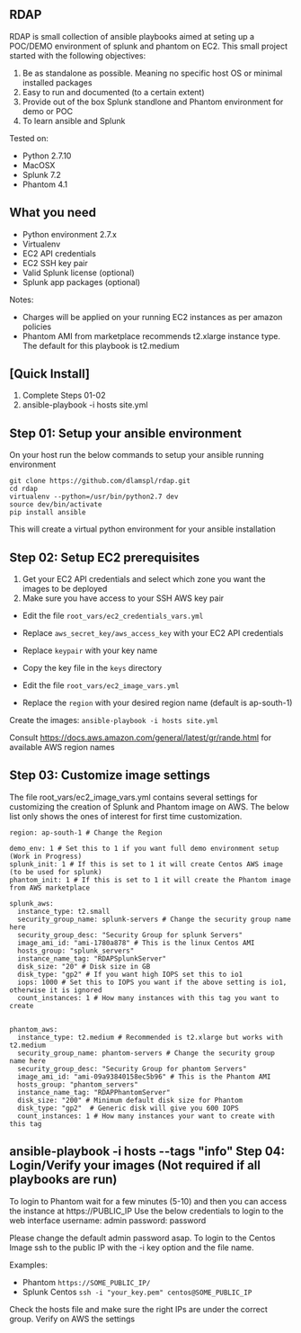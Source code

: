 RDAP 
---

RDAP is small collection of ansible playbooks aimed at seting up a POC/DEMO environment 
of splunk and phantom on EC2. This small project started with the following objectives:
1. Be as standalone as possible. Meaning no specific host OS or minimal installed packages
2. Easy to run and documented (to a certain extent)
3. Provide out of the box Splunk standlone and Phantom environment for demo or POC
4. To learn ansible and Splunk

Tested on:
* Python 2.7.10
* MacOSX
* Splunk 7.2
* Phantom 4.1

What you need
---
* Python environment 2.7.x
* Virtualenv
* EC2 API credentials
* EC2 SSH key pair
* Valid Splunk license (optional)
* Splunk app packages (optional)

Notes:
- Charges will be applied on your running EC2 instances as per amazon policies
- Phantom AMI from marketplace recommends t2.xlarge instance type. The default for this playbook is t2.medium

[Quick Install]
---
1. Complete Steps 01-02
3. ansible-playbook -i hosts site.yml 



Step 01: Setup your ansible environment
----
On your host run the below commands to setup your ansible running environment
```
git clone https://github.com/dlamspl/rdap.git
cd rdap
virtualenv --python=/usr/bin/python2.7 dev
source dev/bin/activate
pip install ansible
```

This will create a virtual python environment for your ansible installation

Step 02: Setup EC2 prerequisites
---

1. Get your EC2 API credentials and select which zone you want the images to be deployed
2. Make sure you have access to your SSH AWS key pair

- Edit the file ```root_vars/ec2_credentials_vars.yml```
- Replace ```aws_secret_key/aws_access_key``` with your EC2 API credentials
- Replace ```keypair``` with your key name
- Copy the key file in the ```keys``` directory

- Edit the file ```root_vars/ec2_image_vars.yml```
- Replace the ```region``` with your desired region name (default is ap-south-1)

Create the images:
```ansible-playbook -i hosts site.yml```

Consult https://docs.aws.amazon.com/general/latest/gr/rande.html for available AWS region names

Step 03: Customize image settings
---
The file root_vars/ec2_image_vars.yml contains several settings for customizing the creation of Splunk and Phantom image on AWS. The below list only shows the ones of interest for first time customization. 

```
region: ap-south-1 # Change the Region

demo_env: 1 # Set this to 1 if you want full demo environment setup (Work in Progress)
splunk_init: 1 # If this is set to 1 it will create Centos AWS image (to be used for splunk)
phantom_init: 1 # If this is set to 1 it will create the Phantom image from AWS marketplace

splunk_aws:
  instance_type: t2.small
  security_group_name: splunk-servers # Change the security group name here
  security_group_desc: "Security Group for splunk Servers"
  image_ami_id: "ami-1780a878" # This is the linux Centos AMI 
  hosts_group: "splunk_servers"
  instance_name_tag: "RDAPSplunkServer"
  disk_size: "20" # Disk size in GB
  disk_type: "gp2" # If you want high IOPS set this to io1
  iops: 1000 # Set this to IOPS you want if the above setting is io1, otherwise it is ignored
  count_instances: 1 # How many instances with this tag you want to create


phantom_aws:
  instance_type: t2.medium # Recommended is t2.xlarge but works with t2.medium
  security_group_name: phantom-servers # Change the security group name here
  security_group_desc: "Security Group for phantom Servers"
  image_ami_id: "ami-09a93840158ec5b96" # This is the Phantom AMI 
  hosts_group: "phantom_servers"
  instance_name_tag: "RDAPPhantomServer"
  disk_size: "200" # Minimum default disk size for Phantom
  disk_type: "gp2"  # Generic disk will give you 600 IOPS
  count_instances: 1 # How many instances your want to create with this tag

```  

ansible-playbook -i hosts --tags "info"
Step 04: Login/Verify your images (Not required if all playbooks are run)
---
To login to Phantom wait for a few minutes (5-10) and then you can access the instance at 
https://PUBLIC_IP
Use the below credentials to login to the web interface
username: admin
password: password

Please change the default admin password asap.
To login to the Centos Image ssh to the public IP with the -i key option and the file name.

Examples:
- Phantom ```https://SOME_PUBLIC_IP/```
- Splunk Centos ```ssh -i "your_key.pem" centos@SOME_PUBLIC_IP```

Check the hosts file and make sure the right IPs are under the correct group. Verify on AWS the settings

